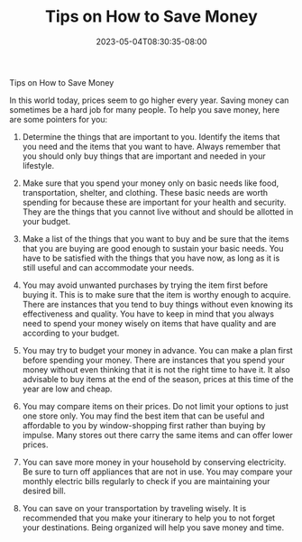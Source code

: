 ﻿---
title: "Tips on How to Save Money"
date: 2023-05-04T08:30:35-08:00
description: "Family Budget Tips for Web Success"
featured_image: "/images/Family Budget.jpg"
tags: ["Family Budget"]
---

Tips on How to Save Money

In this world today, prices seem to go higher every year. Saving money can sometimes be a hard job for many people. To help you save money, here are some pointers for you:

1.	Determine the things that are important to you. Identify the items that you need and the items that you want to have. Always remember that you should only buy things that are important and needed in your lifestyle. 

2.	Make sure that you spend your money only on basic needs like food, transportation, shelter, and clothing. These basic needs are worth spending for because these are important for your health and security. They are the things that you cannot live without and should be allotted in your budget.

3.	Make a list of the things that you want to buy and be sure that the items that you are buying are good enough to sustain your basic needs. You have to be satisfied with the things that you have now, as long as it is still useful and can accommodate your needs.

4.	You may avoid unwanted purchases by trying the item first before buying it. This is to make sure that the item is worthy enough to acquire. There are instances that you tend to buy things without even knowing its effectiveness and quality. You have to keep in mind that you always need to spend your money wisely on items that have quality and are according to your budget.

5.	You may try to budget your money in advance. You can make a plan first before spending your money. There are instances that you spend your money without even thinking that it is not the right time to have it. It also advisable to buy items at the end of the season, prices at this time of the year are low and cheap. 

6.	You may compare items on their prices. Do not limit your options to just one store only. You may find the best item that can be useful and affordable to you by window-shopping first rather than buying by impulse. Many stores out there carry the same items and can offer lower prices.  

7.	You can save more money in your household by conserving electricity. Be sure to turn off appliances that are not in use. You may compare your monthly electric bills regularly to check if you are maintaining your desired bill. 

8.	You can save on your transportation by traveling wisely. It is recommended that you make your itinerary to help you to not forget your destinations. Being organized will help you save money and time.

      


